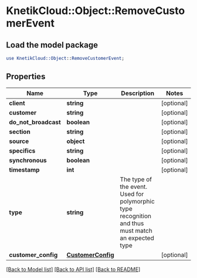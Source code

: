 # KnetikCloud::Object::RemoveCustomerEvent

## Load the model package
```perl
use KnetikCloud::Object::RemoveCustomerEvent;
```

## Properties
Name | Type | Description | Notes
------------ | ------------- | ------------- | -------------
**client** | **string** |  | [optional] 
**customer** | **string** |  | [optional] 
**do_not_broadcast** | **boolean** |  | [optional] 
**section** | **string** |  | [optional] 
**source** | **object** |  | [optional] 
**specifics** | **string** |  | [optional] 
**synchronous** | **boolean** |  | [optional] 
**timestamp** | **int** |  | [optional] 
**type** | **string** | The type of the event. Used for polymorphic type recognition and thus must match an expected type | 
**customer_config** | [**CustomerConfig**](CustomerConfig.md) |  | [optional] 

[[Back to Model list]](../README.md#documentation-for-models) [[Back to API list]](../README.md#documentation-for-api-endpoints) [[Back to README]](../README.md)


